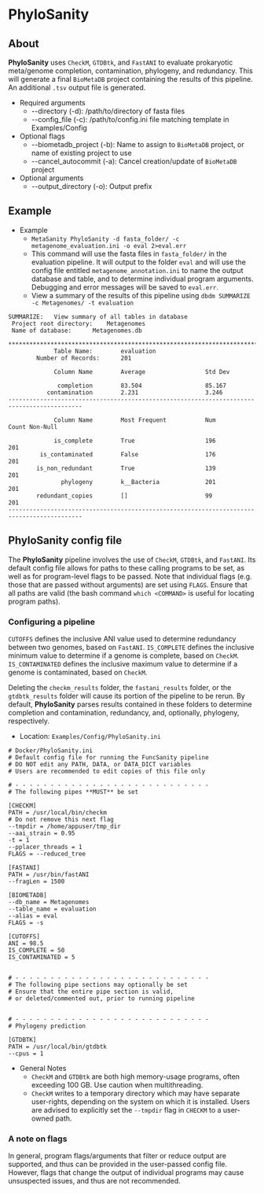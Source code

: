 # PhyloSanity

## About

**PhyloSanity** uses `CheckM`, `GTDBtk`, and `FastANI` to evaluate prokaryotic meta/genome completion, contamination,
phylogeny, and redundancy. This will generate a final `BioMetaDB` project containing the results of this pipeline.
An additional `.tsv` output file is generated.

- Required arguments
    - --directory (-d): /path/to/directory of fasta files
    - --config_file (-c): /path/to/config.ini file matching template in Examples/Config
- Optional flags
    - --biometadb_project (-b): Name to assign to `BioMetaDB` project, or name of existing project to use
    - --cancel_autocommit (-a): Cancel creation/update of `BioMetaDB` project
- Optional arguments
    - --output_directory (-o): Output prefix
    
## Example

- Example
    - `MetaSanity PhyloSanity -d fasta_folder/ -c metagenome_evaluation.ini -o eval 2>eval.err`
    - This command will use the fasta files in `fasta_folder/` in the evaluation pipeline. It will output to the folder
    `eval` and will use the config file entitled `metagenome_annotation.ini` to name the output database and table, and 
    to determine individual program arguments. Debugging and error messages will be saved to `eval.err`.
    - View a summary of the results of this pipeline using `dbdm SUMMARIZE -c Metagenomes/ -t evaluation`
<pre><code>SUMMARIZE:	View summary of all tables in database
 Project root directory:	Metagenomes
 Name of database:		Metagenomes.db

*******************************************************************************************
             Table Name:        evaluation
        Number of Records:      201

             Column Name        Average                 Std Dev

              completion        83.504                  85.167
           contamination        2.231                   3.246
-------------------------------------------------------------------------------------------

             Column Name        Most Frequent           Num             Count Non-Null

             is_complete        True                    196             201
         is_contaminated        False                   176             201
        is_non_redundant        True                    139             201
               phylogeny        k__Bacteria             201             201
        redundant_copies        []                      99              201
-------------------------------------------------------------------------------------------</code></pre>
    
## PhyloSanity config file

The **PhyloSanity** pipeline involves the use of `CheckM`, `GTDBtk`, and `FastANI`. Its default config file allows for
paths to these calling programs to be set, as well as for program-level flags to be passed. Note that individual flags
(e.g. those that are passed without arguments) are set using `FLAGS`. Ensure that all paths are valid (the bash command
`which <COMMAND>` is useful for locating program paths).

### Configuring a pipeline

`CUTOFFS` defines the inclusive ANI value used to determine redundancy between two genomes, based on `FastANI`. 
`IS_COMPLETE` defines the inclusive minimum value to determine if a genome is complete, based on `CheckM`.
`IS_CONTAMINATED` defines the inclusive maximum value to determine if a genome is contaminated, based on `CheckM`. 

Deleting the `checkm_results` folder, the `fastani_results` folder, or the `gtdbtk_results` folder will cause its portion
of the pipeline to be rerun. By default, **PhyloSanity** parses results contained in these folders to determine completion 
and contamination, redundancy, and, optionally, phylogeny, respectively.

- Location: `Examples/Config/PhyloSanity.ini`
<pre><code># Docker/PhyloSanity.ini
# Default config file for running the FuncSanity pipeline
# DO NOT edit any PATH, DATA, or DATA_DICT variables
# Users are recommended to edit copies of this file only

# - - - - - - - - - - - - - - - - - - - - - - - - - - - -
# The following pipes **MUST** be set

[CHECKM]
PATH = /usr/local/bin/checkm
# Do not remove this next flag
--tmpdir = /home/appuser/tmp_dir
--aai_strain = 0.95
-t = 1
--pplacer_threads = 1
FLAGS = --reduced_tree

[FASTANI]
PATH = /usr/bin/fastANI
--fragLen = 1500

[BIOMETADB]
--db_name = Metagenomes
--table_name = evaluation
--alias = eval
FLAGS = -s

[CUTOFFS]
ANI = 98.5
IS_COMPLETE = 50
IS_CONTAMINATED = 5


# - - - - - - - - - - - - - - - - - - - - - - - - - - - -
# The following pipe sections may optionally be set
# Ensure that the entire pipe section is valid,
# or deleted/commented out, prior to running pipeline


# - - - - - - - - - - - - - - - - - - - - - - - - - - - -
# Phylogeny prediction

[GTDBTK]
PATH = /usr/local/bin/gtdbtk
--cpus = 1</code></pre>

- General Notes
    - `CheckM` and `GTDBtk` are both high memory-usage programs, often exceeding 100 GB. Use caution when multithreading.
    - `CheckM` writes to a temporary directory which may have separate user-rights, depending on the system on which it
    is installed. Users are advised to explicitly set the `--tmpdir` flag in `CHECKM` to a user-owned path.
    
### A note on flags

In general, program flags/arguments that filter or reduce output are supported, and thus can be provided in the user-passed
config file. However, flags that change the output of individual programs may cause unsuspected issues, and thus are not
recommended.
    
